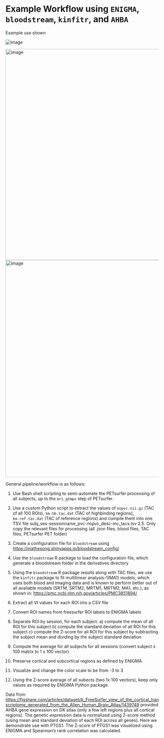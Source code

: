 # Example Workflow using `ENIGMA`, `bloodstream`, `kinfitr`, and `AHBA`

Example use shown

![image](https://github.com/user-attachments/assets/97074d13-add8-45f7-9261-df0e2ffdc3d0)

<img width="694" alt="image" src="https://github.com/user-attachments/assets/3ebb8bba-7a8a-48cc-8bde-0dc68226bcd9" />
<img width="714" alt="image" src="https://github.com/user-attachments/assets/86f2575e-f0fc-4606-8b89-6427519a6513" />


General pipeline/workflow is as follows:
 
1. Use Bash shell scripting to semi-automate the PETsurfer processing of all subjects, up to the `mri_gtmpv` step of PETsurfer. 
2. Use a custom Python script to extract the values of `nopvc.nii.gz` (TAC of all 100 ROIs), `km.hb.tac.dat` (TAC of highbinding regions), `km.ref.tac.dat` (TAC of reference regions) and compile them into one TSV file subj_ses-sessionname_pvc-nopvc_desc-mc_tacs.tsv 
2.5. Only copy the relevant files for processing (all .json files, blood files, TAC files, PETsurfer PET folder)
3. Create a configuration file for `bloodstream` using https://mathesong.shinyapps.io/bloodstream_config/ 
4. Use the `bloodstream` R package to load the configuration file, which generate a bloodstream folder in the derivatives directory 
5. Using the `bloodstream` R package results along with TAC files, we use the `kinfitr` package to fit multilinear analysis-1(MA1) models, which uses both blood and imaging data and is known to perform better out of all available models (SRTM, SRTM2, MRTM1, MRTM2, MA1, etc.), as shown in: https://pmc.ncbi.nlm.nih.gov/articles/PMC3851894/

6. Extract all Vt values for each ROI into a CSV file
7. Convert ROI names from freesurfer ROI labels to ENIGMA labels
8. Separate ROI by session, for each subject: 
a) compute the mean of all ROI for this subject
b) compute the standard deviation of all ROI for this subject
c) compute the Z-score for all ROI for this subject by subtracting the subject mean and dividing by the subject standard deviation
9. Compute the average for all subjects for all sessions (convert subject x 100 matrix to 1 x 100 vector)
10. Preserve cortical and subcortical regions as defined by ENIGMA
11. Visualize and change the color scale to be from -3 to 3 

12. Using the Z-score average of all subects (two 1x 100 vectors), keep only values as required by ENIGMA Python package. 

Data from https://figshare.com/articles/dataset/A_FreeSurfer_view_of_the_cortical_transcriptome_generated_from_the_Allen_Human_Brain_Atlas/1439749  provided AHBA gene expression on DK atlas (only a few left regions plus all cortical regions). The genetic expression data is normalized using Z-score method (using mean and standard deviation of each ROI across all genes). Here we demonstrate use with PTGS1.
The Z-score of PTGS1 was visualized using ENIGMA and Spearman’s rank correlation was calculated.
